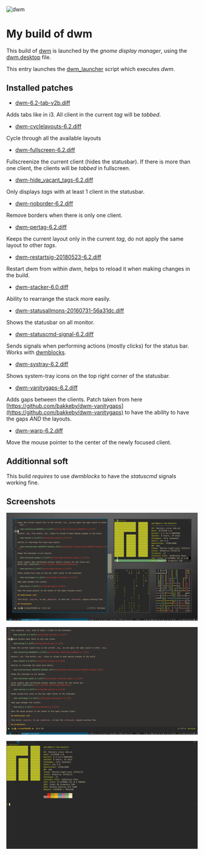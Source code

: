 ![dwm](dwm.png)

# My build of dwm

This build of [dwm](https://dwm.suckless.org/) is launched by the _gnome display manager_, using the [dwm.desktop](session/dwm.desktop) file.

This entry launches the [dwm_launcher](session/dwm_launcher.sh) script which executes _dwm_.

## Installed patches

- [dwm-6.2-tab-v2b.diff](patches/dwm-6.2-tab-v2b.diff)

Adds tabs like in i3. All client in the current _tag_ will be _tabbed_.

- [dwm-cyclelayouts-6.2.diff](patches/dwm-cyclelayouts-6.2.diff)

Cycle through all the available layouts

- [dwm-fullscreen-6.2.diff](patches/dwm-fullscreen-6.2.diff)

Fullscreenize the current client (hides the statusbar).
If there is more than one client, the clients will be _tabbed_ in fullscreen.

- [dwm-hide_vacant_tags-6.2.diff](patches/dwm-hide_vacant_tags-6.2.diff)

Only displays _tags_ with at least 1 client in the statusbar.

- [dwm-noborder-6.2.diff](patches/dwm-noborder-6.2.diff)

Remove borders when there is only one client.

- [dwm-pertag-6.2.diff](patches/dwm-pertag-6.2.diff)

Keeps the current layout only in the current _tag_, do not apply the same layout to other _tags_.

- [dwm-restartsig-20180523-6.2.diff](patches/dwm-restartsig-20180523-6.2.diff)

Restart _dwm_ from within _dwm_, helps to reload it when making changes in the build.

- [dwm-stacker-6.0.diff](patches/dwm-stacker-6.0.diff)

Ability to rearrange the stack more easily.

- [dwm-statusallmons-20160731-56a31dc.diff](patches/dwm-statusallmons-20160731-56a31dc.diff)

Shows the statusbar on all monitor.

- [dwm-statuscmd-signal-6.2.diff](patches/dwm-statuscmd-signal-6.2.diff)

Sends signals when performing actions (mostly clicks) for the status bar.
Works with [dwmblocks](https://github.com/GaryOma/dwmblocks).

- [dwm-systray-6.2.diff](patches/dwm-systray-6.2.diff)

Shows system-tray icons on the top right corner of the statusbar.

- [dwm-vanitygaps-6.2.diff](patches/dwm-vanitygaps-6.2.diff)

Adds gaps between the clients.
Patch taken from here [https://github.com/bakkeby/dwm-vanitygaps](https://github.com/bakkeby/dwm-vanitygaps) to have the ability to have the gaps _AND_ the layouts.

- [dwm-warp-6.2.diff](patches/dwm-warp-6.2.diff)

Move the mouse pointer to the center of the newly focused client.

## Additionnal soft

This build _requires_ to use _dwmblocks_ to have the _statuscmd_ signals working fine.

## Screenshots

![Some clients in a _tag_](img/dwm_1.png)

![Fullscreen](img/dwm_2.png)

![Tabs](img/dwm_3.png)

